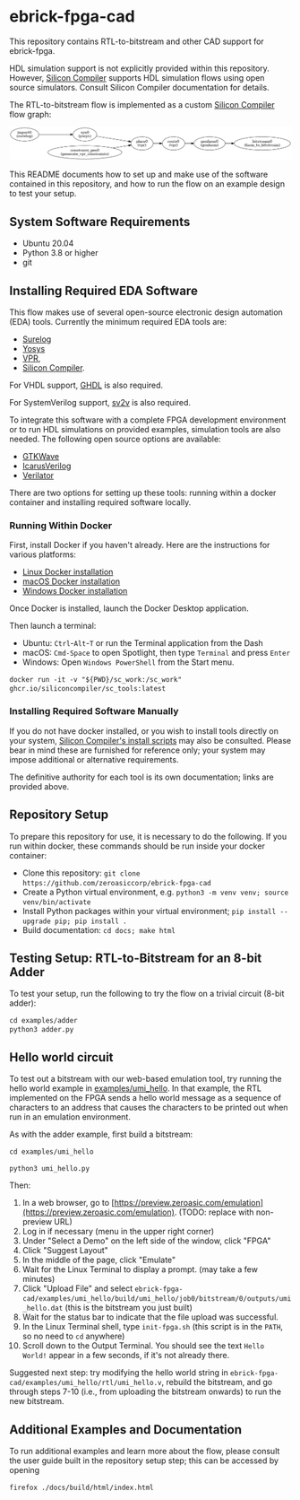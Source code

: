 # ebrick-fpga-cad
This repository contains RTL-to-bitstream and other CAD support for ebrick-fpga.

HDL simulation support is not explicitly provided within this repository.  However, [Silicon Compiler](https://siliconcompiler.com) supports HDL simulation flows using open source simulators.  Consult Silicon Compiler documentation for details.

The RTL-to-bitstream flow is implemented as a custom [Silicon Compiler](https://siliconcompiler.com) flow graph:

![image info](images/fpga_flow.png)

This README documents how to set up and make use of the software contained in this repository, and how to run the flow on an example design to test your setup.  

## System Software Requirements

* Ubuntu 20.04
* Python 3.8 or higher
* git

## Installing Required EDA Software

This flow makes use of several open-source electronic design automation (EDA) tools.  Currently the minimum required EDA tools are:

* [Surelog](https://github.com/chipsalliance/Surelog)
* [Yosys](https://yosyshq.readthedocs.io/en/latest/tools.html#yosys)
* [VPR](https://docs.verilogtorouting.org),
* [Silicon Compiler](https://docs.siliconcompiler.com).

For VHDL support, [GHDL](https://ghdl.github.io/ghdl/) is also required.

For SystemVerilog support, [sv2v](https://github.com/zachjs/sv2v?tab=readme-ov-file#sv2v-systemverilog-to-verilog) is also required.

To integrate this software with a complete FPGA development environment or to run HDL simulations on provided examples, simulation tools are also needed.  The following open source options are available:

* [GTKWave](https://gtkwave.sourceforge.net/)
* [IcarusVerilog](http://iverilog.icarus.com/)
* [Verilator](https://verilator.org/guide/latest/)

There are two options for setting up these tools:  running within a docker container and installing required software locally.

### Running Within Docker

First, install Docker if you haven't already.  Here are the instructions for various platforms:
* [Linux Docker installation](https://docs.docker.com/desktop/install/linux-install/)
* [macOS Docker installation](https://docs.docker.com/desktop/install/mac-install/)
* [Windows Docker installation](https://docs.docker.com/desktop/install/windows-install/)

Once Docker is installed, launch the Docker Desktop application.

Then launch a terminal:
* Ubuntu: `Ctrl`-`Alt`-`T` or run the Terminal application from the Dash
* macOS: `Cmd-Space` to open Spotlight, then type `Terminal` and press `Enter`
* Windows: Open `Windows PowerShell` from the Start menu.

```console
docker run -it -v "${PWD}/sc_work:/sc_work" ghcr.io/siliconcompiler/sc_tools:latest
```

### Installing Required Software Manually

If you do not have docker installed, or you wish to install tools directly on your system, [Silicon Compiler's install scripts](https://docs.siliconcompiler.com/en/stable/user_guide/installation.html#external-tools) may also be consulted.  Please bear in mind these are furnished for reference only; your system may impose additional or alternative requirements.  

The definitive authority for each tool is its own documentation; links are provided above.

## Repository Setup
To prepare this repository for use, it is necessary to do the following.  If you run within docker, these commands should be run inside your docker container:

* Clone this repository:  `git clone https://github.com/zeroasiccorp/ebrick-fpga-cad`
* Create a Python virtual environment, e.g. `python3 -m venv venv; source venv/bin/activate`
* Install Python packages within your virtual environment; `pip install --upgrade pip; pip install .`
* Build documentation:  `cd docs; make html`

## Testing Setup:  RTL-to-Bitstream for an 8-bit Adder

To test your setup, run the following to try the flow on a trivial circuit (8-bit adder):

```
cd examples/adder
python3 adder.py
```

## Hello world circuit

To test out a bitstream with our web-based emulation tool, try running the hello world example in [examples/umi_hello](examples/umi_hello).  In that example, the RTL implemented on the FPGA sends a hello world message as a sequence of characters to an address that causes the characters to be printed out when run in an emulation environment.

As with the adder example, first build a bitstream:

```console
cd examples/umi_hello
```

```console
python3 umi_hello.py
```

Then:
1. In a web browser, go to [https://preview.zeroasic.com/emulation](https://preview.zeroasic.com/emulation).  (TODO: replace with non-preview URL)
2. Log in if necessary (menu in the upper right corner)
3. Under "Select a Demo" on the left side of the window, click "FPGA"
4. Click "Suggest Layout"
5. In the middle of the page, click "Emulate"
6. Wait for the Linux Terminal to display a prompt.  (may take a few minutes)
7. Click "Upload File" and select `ebrick-fpga-cad/examples/umi_hello/build/umi_hello/job0/bitstream/0/outputs/umi_hello.dat` (this is the bitstream you just built)
8. Wait for the status bar to indicate that the file upload was successful.
9. In the Linux Terminal shell, type `init-fpga.sh` (this script is in the `PATH`, so no need to `cd` anywhere)
10. Scroll down to the Output Terminal.  You should see the text `Hello World!` appear in a few seconds, if it's not already there.

Suggested next step: try modifying the hello world string in `ebrick-fpga-cad/examples/umi_hello/rtl/umi_hello.v`, rebuild the bitstream, and go through steps 7-10 (i.e., from uploading the bitstream onwards) to run the new bitstream. 

## Additional Examples and Documentation

To run additional examples and learn more about the flow, please consult the user guide built in the repository setup step; this can be accessed by opening

```
firefox ./docs/build/html/index.html
```
